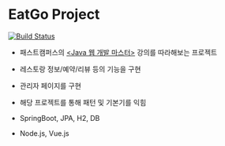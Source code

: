
# EatGo Project
[![Build Status](https://travis-ci.com/cocodevs/eatgo.svg?branch=master)](https://travis-ci.com/cocodevs/eatgo)

- 패스트캠퍼스의 [<Java 웹 개발 마스터>](https://www.fastcampus.co.kr/dev_online_jvweb/) 강의를 따라해보는 프로젝트

- 레스토랑 정보/예약/리뷰 등의 기능을 구현

- 관리자 페이지를 구현

- 해당 프로젝트를 통해 패턴 및 기본기를 익힘

- SpringBoot, JPA, H2, DB

- Node.js, Vue.js
